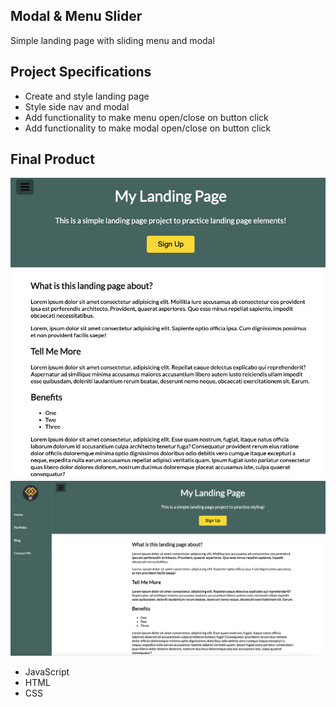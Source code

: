 ## Modal & Menu Slider

Simple landing page with sliding menu and modal

## Project Specifications

- Create and style landing page
- Style side nav and modal
- Add functionality to make menu open/close on button click
- Add functionality to make modal open/close on button click

## Final Product

!["Modal Menu Slider"](https://raw.githubusercontent.com/yuzhakova/modal-menu-slider/main/landing-page.png)
!["Modal Menu Slider"](https://raw.githubusercontent.com/yuzhakova/modal-menu-slider/main/landing-page-sidebar.png)

- JavaScript
- HTML
- CSS